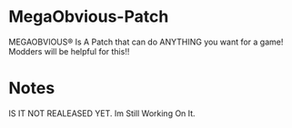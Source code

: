 # MegaObvious-Patch
MEGAOBVIOUS® Is A Patch that can do ANYTHING you want for a game! Modders will be helpful for this!!

# Notes 
IS IT NOT REALEASED YET.
Im Still Working On It.
